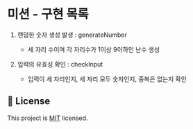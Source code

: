 # 미션 - 구현 목록

1. 랜덤한 숫자 생성 발생 : generateNumber
    - 세 자리 수이며 각 자리수가 1이상 9이하인 난수 생성

2. 입력의 유효성 확인 : checkInput
   - 입력이 세 자리인지, 세 자리 모두 숫자인지, 중복은 없는지 확인



## 📝 License

This project is [MIT](https://github.com/woowacourse/java-baseball-precourse/blob/master/LICENSE) licensed.
